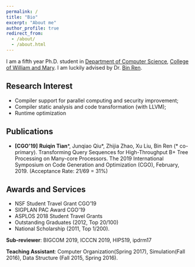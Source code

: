 ```yaml
---
permalink: /
title: "Bio"
excerpt: "About me"
author_profile: true
redirect_from: 
  - /about/
  - /about.html
---
```


<!-- ## Bio -->

I am a fifth year Ph.D. student in [Department of Computer Science](https://www.wm.edu/as/computerscience/index.php), [College of William and Mary](https://www.wm.edu/). I am luckily advised by Dr. [Bin Ren](http://www.cs.wm.edu/~bren/). 

## Research Interest
- Compiler support for parallel computing and security improvement;
- Compiler static analysis and code transformation (with LLVM);
- Runtime optimization

## Publications
- **[CGO'19]** **Ruiqin Tian**\*, Junqiao Qiu\*, Zhijia Zhao, Xu Liu, Bin Ren (\* co-primary). Transforming Query Sequences for High-Throughput B+ Tree Processing on Many-core Processors. The 2019 International Symposium on Code Generation and Optimization (CGO), February, 2019. (Acceptance Rate: 21/69 = 31%)

## Awards and Services
- NSF Student Travel Grant CGO’19
- SIGPLAN PAC Award CGO'19
- ASPLOS 2018 Student Travel Grants
- Outstanding Graduates (2012, Top 20/100)
- National Scholarship (2011, Top 1/200).

**Sub-reviewer**: BIGCOM 2019, ICCCN 2019, HIPS19, ipdrm17

**Teaching Assistant**: Computer Organization(Spring 2017),  Simulation(Fall 2016),  Data Structure (Fall 2015, Spring 2016).